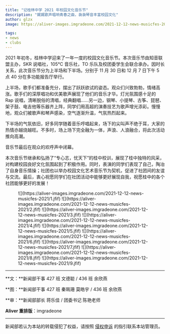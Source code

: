 ```yaml
---
title: "记桂林中学 2021 年校园文化音乐节"
description: "娓娓歌声唱响青春之曲，袅袅琴音丰富校园文化"
author: glzx
image: https://aliver-images.imgradeone.com/2021-12-12-news-musicfes-2021/9.jfif

tags:
- news
- clubs
---
```


2021 年初冬，桂林中学迎来了一年一度的校园文化音乐节。本次音乐节由知音联盟主办，SKR 说唱社，105°C 音乐社，TO 乐队及校团委学生会联合承办。因时长关系，此次音乐节分为上半场和下半场。分别于 11 月 30 日和 12 月 7 日下午 5 点 40 分在多功能报告厅举行。

上半场，歌手们都准备充分，摆出了跃跃欲试的姿态。观众们兴致勃勃，情绪高涨。歌手们的深厚唱功和优美歌声展现了他们的音乐才华。灯光氛围感十足的 Rap 说唱，清晰脱俗的清唱，经典翻唱……另一边，钢琴、小提琴、古筝、琵琶、架子鼓、电吉他等乐器齐上阵，同学们用高超的演奏技艺为歌声增光添彩。慢慢地，观众们被歌声和琴声感染，空气逐渐升温，气氛热烈起来。

下半场的气氛依旧，好多同学随着音乐哼唱起来，场下的尖叫声不绝于耳，大家的热情亦越烧越旺。不多时，场上场下完全融为一体，声浪、人浪融合，将此次活动推向高潮。

音乐节最后在观众的欢呼声中闭幕。

本次音乐节继承和弘扬了“专心志，忧天下”的桂中校训，展现了桂中独特的风采，对构建校园良好文化氛围起到了积极作用。同时，表演的同学们表现了自己，陶冶了自身音乐情操；社团也以举办校园文化艺术音乐节为契机，促进了社团间的友谊与交流。最后，衷心祝愿同学们在社团活动中能够更好展现自我，祝愿桂中的各个社团能够更好的发展！

<figure class="third" markdown="1">
![](https://aliver-images.imgradeone.com/2021-12-12-news-musicfes-2021/1.jfif)
![](https://aliver-images.imgradeone.com/2021-12-12-news-musicfes-2021/2.jfif)
![](https://aliver-images.imgradeone.com/2021-12-12-news-musicfes-2021/3.jfif)
![](https://aliver-images.imgradeone.com/2021-12-12-news-musicfes-2021/4.jfif)
![](https://aliver-images.imgradeone.com/2021-12-12-news-musicfes-2021/5.jfif)
![](https://aliver-images.imgradeone.com/2021-12-12-news-musicfes-2021/6.jfif)
![](https://aliver-images.imgradeone.com/2021-12-12-news-musicfes-2021/7.jfif)
![](https://aliver-images.imgradeone.com/2021-12-12-news-musicfes-2021/8.jfif)
![](https://aliver-images.imgradeone.com/2021-12-12-news-musicfes-2021/9.jfif)
</figure>

---

**文：**新闻部干事 427 班 文德聪 / 436 班 余欣燕

**图：**新闻部干事 427 班 秦珮珊 莫皓宇 / 436 班 余欣燕

**审：**新闻部部长 蒋乐佳 / 团委书记 陈艳老师

**Aliver 重排版**：imgradeone

---

新闻部若认为本站的转载侵犯了权益，请按照 [侵权申诉](https://glzx.xyz/helloworld/#侵权申诉) 的指引联系本站管理员。
